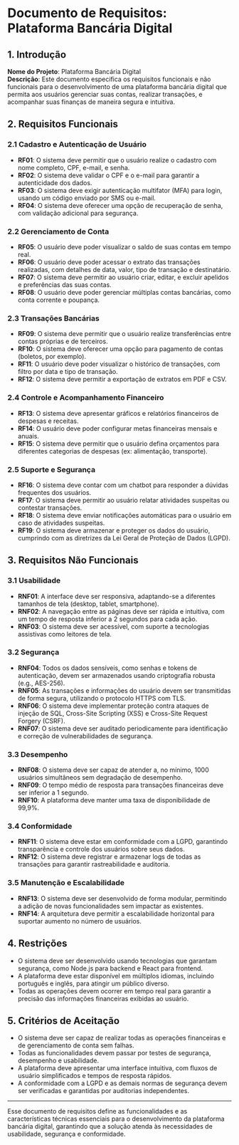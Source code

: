 # Documento de Requisitos: Plataforma Bancária Digital

## 1. Introdução

**Nome do Projeto**: Plataforma Bancária Digital  
**Descrição**: Este documento especifica os requisitos funcionais e não funcionais para o desenvolvimento de uma plataforma bancária digital que permita aos usuários gerenciar suas contas, realizar transações, e acompanhar suas finanças de maneira segura e intuitiva.

## 2. Requisitos Funcionais

### 2.1 Cadastro e Autenticação de Usuário

-   **RF01**: O sistema deve permitir que o usuário realize o cadastro com nome completo, CPF, e-mail, e senha.
-   **RF02**: O sistema deve validar o CPF e o e-mail para garantir a autenticidade dos dados.
-   **RF03**: O sistema deve exigir autenticação multifator (MFA) para login, usando um código enviado por SMS ou e-mail.
-   **RF04**: O sistema deve oferecer uma opção de recuperação de senha, com validação adicional para segurança.

### 2.2 Gerenciamento de Conta

-   **RF05**: O usuário deve poder visualizar o saldo de suas contas em tempo real.
-   **RF06**: O usuário deve poder acessar o extrato das transações realizadas, com detalhes de data, valor, tipo de transação e destinatário.
-   **RF07**: O sistema deve permitir ao usuário criar, editar, e excluir apelidos e preferências das suas contas.
-   **RF08**: O usuário deve poder gerenciar múltiplas contas bancárias, como conta corrente e poupança.

### 2.3 Transações Bancárias

-   **RF09**: O sistema deve permitir que o usuário realize transferências entre contas próprias e de terceiros.
-   **RF10**: O sistema deve oferecer uma opção para pagamento de contas (boletos, por exemplo).
-   **RF11**: O usuário deve poder visualizar o histórico de transações, com filtro por data e tipo de transação.
-   **RF12**: O sistema deve permitir a exportação de extratos em PDF e CSV.

### 2.4 Controle e Acompanhamento Financeiro

-   **RF13**: O sistema deve apresentar gráficos e relatórios financeiros de despesas e receitas.
-   **RF14**: O usuário deve poder configurar metas financeiras mensais e anuais.
-   **RF15**: O sistema deve permitir que o usuário defina orçamentos para diferentes categorias de despesas (ex: alimentação, transporte).

### 2.5 Suporte e Segurança

-   **RF16**: O sistema deve contar com um chatbot para responder a dúvidas frequentes dos usuários.
-   **RF17**: O sistema deve permitir ao usuário relatar atividades suspeitas ou contestar transações.
-   **RF18**: O sistema deve enviar notificações automáticas para o usuário em caso de atividades suspeitas.
-   **RF19**: O sistema deve armazenar e proteger os dados do usuário, cumprindo com as diretrizes da Lei Geral de Proteção de Dados (LGPD).

## 3. Requisitos Não Funcionais

### 3.1 Usabilidade

-   **RNF01**: A interface deve ser responsiva, adaptando-se a diferentes tamanhos de tela (desktop, tablet, smartphone).
-   **RNF02**: A navegação entre as páginas deve ser rápida e intuitiva, com um tempo de resposta inferior a 2 segundos para cada ação.
-   **RNF03**: O sistema deve ser acessível, com suporte a tecnologias assistivas como leitores de tela.

### 3.2 Segurança

-   **RNF04**: Todos os dados sensíveis, como senhas e tokens de autenticação, devem ser armazenados usando criptografia robusta (e.g., AES-256).
-   **RNF05**: As transações e informações do usuário devem ser transmitidas de forma segura, utilizando o protocolo HTTPS com TLS.
-   **RNF06**: O sistema deve implementar proteção contra ataques de injeção de SQL, Cross-Site Scripting (XSS) e Cross-Site Request Forgery (CSRF).
-   **RNF07**: O sistema deve ser auditado periodicamente para identificação e correção de vulnerabilidades de segurança.

### 3.3 Desempenho

-   **RNF08**: O sistema deve ser capaz de atender a, no mínimo, 1000 usuários simultâneos sem degradação de desempenho.
-   **RNF09**: O tempo médio de resposta para transações financeiras deve ser inferior a 1 segundo.
-   **RNF10**: A plataforma deve manter uma taxa de disponibilidade de 99,9%.

### 3.4 Conformidade

-   **RNF11**: O sistema deve estar em conformidade com a LGPD, garantindo transparência e controle dos usuários sobre seus dados.
-   **RNF12**: O sistema deve registrar e armazenar logs de todas as transações para garantir rastreabilidade e auditoria.

### 3.5 Manutenção e Escalabilidade

-   **RNF13**: O sistema deve ser desenvolvido de forma modular, permitindo a adição de novas funcionalidades sem impactar as existentes.
-   **RNF14**: A arquitetura deve permitir a escalabilidade horizontal para suportar aumento no número de usuários.

## 4. Restrições

-   O sistema deve ser desenvolvido usando tecnologias que garantam segurança, como Node.js para backend e React para frontend.
-   A plataforma deve estar disponível em múltiplos idiomas, incluindo português e inglês, para atingir um público diverso.
-   Todas as operações devem ocorrer em tempo real para garantir a precisão das informações financeiras exibidas ao usuário.

## 5. Critérios de Aceitação

-   O sistema deve ser capaz de realizar todas as operações financeiras e de gerenciamento de conta sem falhas.
-   Todas as funcionalidades devem passar por testes de segurança, desempenho e usabilidade.
-   A plataforma deve apresentar uma interface intuitiva, com fluxos de usuário simplificados e tempos de resposta rápidos.
-   A conformidade com a LGPD e as demais normas de segurança devem ser verificadas e garantidas por auditorias independentes.

---

Esse documento de requisitos define as funcionalidades e as características técnicas essenciais para o desenvolvimento da plataforma bancária digital, garantindo que a solução atenda às necessidades de usabilidade, segurança e conformidade.
